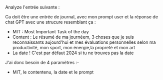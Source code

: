 Analyze l'entrée suivante : 

Ca doit être une entrée de journal, avec mon prompt user et la réponse de chat GPT avec une strucure resemblant ça :
- MIT : Most Important Task of the day 
- Content : Le résumé de ma journéem, 3 choses que je suis reconnaissants aujourd'hui et mes évaluations personnelles selon ma productivité, mon sport, mon énergie,la propreté et mon art
- La date ! C'est par défaut 2024 si tu ne trouves pas la date

J'ai donc besoin de 4 paramètres :-
- MIT, le contentenu, la date et le prompt
